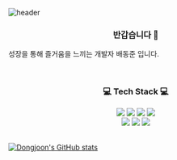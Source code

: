 ![header](https://capsule-render.vercel.app/api?type=Waving&color=0:FFB7C8,100:FF6D90&height=150&section=header&text=BAE_DONG_JOON&fontSize=70&fontColor=FFFFFF)

<h3 align="center"> 반갑습니다 🙌</h3>
<p> 성장을 통해 즐거움을 느끼는 개발자 배동준 입니다. </p>

<br>


<h3 align="center">💻 Tech Stack 💻</h3>
<div class="stack" align="center">
  <a href="#"><img src="https://img.shields.io/badge/Node.js-339933?style=flat&logo=node-dot-js&logoColor=white"/></a>
  <a href="#"><img src="https://img.shields.io/badge/Flask-41454A?style=flat&logo=flask&logoColor=wlightgrey"/></a>
  <a href="#"><img src="https://img.shields.io/badge/MongoDB-83B81A?style=flat&logo=MongoDB&logoColor=white"/></a>
  <a href="#"><img src="https://img.shields.io/badge/React-61DAFB?style=flat&logo=React&logoColor=white"/></a>
  <br />
  <a href="#"><img src="https://img.shields.io/badge/Python-3766AB?style=flat&logo=Python&logoColor=white"/></a>
  <a href="#"><img src="https://img.shields.io/badge/JavaScript-F7DF1E?style=flat&logo=JavaScript&logoColor=black"/></a>
  <a href="#"><img src="https://img.shields.io/badge/Git-F05032?style=flat&logo=Git&logoColor=white"/></a>
</div>

<br>


[![Dongjoon's GitHub stats](https://github-readme-stats.vercel.app/api?username=baedonguri&theme=tokyonight&line_height=20)](https://github.com/baedonguri/github-readme-stats) 



